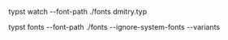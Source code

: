 typst watch --font-path ./fonts  dmitry.typ


typst fonts --font-path ./fonts --ignore-system-fonts --variants